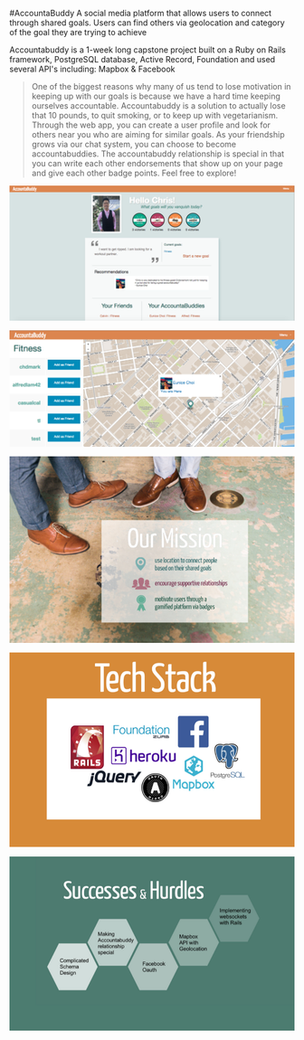#AccountaBuddy
A social media platform that allows users to connect through shared goals. Users can find others via geolocation and category of the goal they are trying to achieve

Accountabuddy is a 1-week long capstone project built on a Ruby on Rails framework, PostgreSQL database, Active Record, Foundation and used several API's including: Mapbox & Facebook


> One of the biggest reasons why many of us tend to lose motivation in keeping up with our goals is because we have a hard time keeping ourselves accountable. Accountabuddy is a solution to actually lose that 10 pounds, to quit smoking, or to keep up with vegetarianism. Through the web app, you can create a user profile and look for others near you who are aiming for similar goals. As your friendship grows via our chat system, you can choose to become accountabuddies. The accountabuddy relationship is special in that you can write each other endorsements that show up on your page and give each other badge points. Feel free to explore!

![User Profile](app/assets/images/readme1.png)

![Map](app/assets/images/readme2.png)

![Mission](app/assets/images/readme4.png)

![Tech Stack](app/assets/images/readme5.png)

![Successes](app/assets/images/readme3.png)